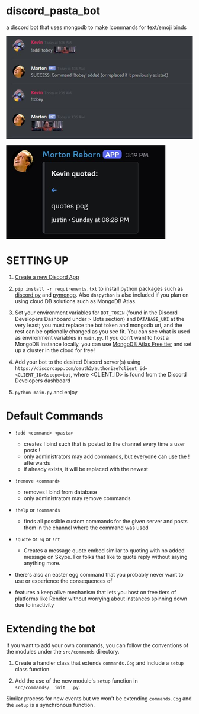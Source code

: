 # discord_pasta_bot

a discord bot that uses mongodb to make !commands for text/emoji binds

![Let's give a quick shout-out to Tobey Maguire](https://raw.githubusercontent.com/ggkevinxing/discord_pasta_bot/master/add_example.JPG)

![Skype-like quoting](https://raw.githubusercontent.com/ggkevinxing/discord_pasta_bot/refs/heads/master/quote_example.jpg)

# SETTING UP

1. [Create a new Discord App](https://discordapp.com/developers/applications/me)

2. `pip install -r requirements.txt` to install python packages such as [discord.py](https://github.com/Rapptz/discord.py) and [pymongo](https://api.mongodb.com/python/current/installation.html). Also `dnspython` is also included if you plan on using cloud DB solutions such as MongoDB Atlas.

3. Set your environment variables for `BOT_TOKEN` (found in the Discord Developers Dashboard under <Application> > Bots section) and `DATABASE_URI` at the very least; you must replace the bot token and mongodb uri, and the rest can be optionally changed as you see fit. You can see what is used as environment variables in `main.py`. If you don't want to host a MongoDB instance locally, you can use [MongoDB Atlas Free tier](https://www.mongodb.com/cloud/atlas/register?expVariant=v1&isNewUser=true) and set up a cluster in the cloud for free!

4. Add your bot to the desired Discord server(s) using `https://discordapp.com/oauth2/authorize?client_id=<CLIENT_ID>&scope=bot`, where <CLIENT_ID> is found from the Discord Developers dashboard

5. `python main.py` and enjoy

# Default Commands

- `!add <command> <pasta>`

  - creates !<command> bind such that <pasta> is posted to the channel every time a user posts !<command>
  - only administrators may add commands, but everyone can use the !<command> afterwards
  - if <command> already exists, it will be replaced with the newest <pasta>

- `!remove <command>`

  - removes !<command> bind from database
  - only administrators may remove commands

- `!help` or `!commands`

  - finds all possible custom commands for the given server and posts them in the channel where the command was used

- `!quote` or `!q` or `!rt`

  - Creates a message quote embed similar to quoting with no added message on Skype. For folks that like to quote reply without saying anything more.

- there's also an easter egg command that you probably never want to use or experience the consequences of

- features a keep alive mechanism that lets you host on free tiers of platforms like Render without worrying about instances spinning down due to inactivity

# Extending the bot

If you want to add your own commands, you can follow the conventions of the modules under the `src/commands` directory.

1. Create a handler class that extends `commands.Cog` and include a `setup` class function.

2. Add the use of the new module's `setup` function in `src/commands/__init__.py`.

Similar process for new events but we won't be extending `commands.Cog` and the `setup` is a synchronous function.
